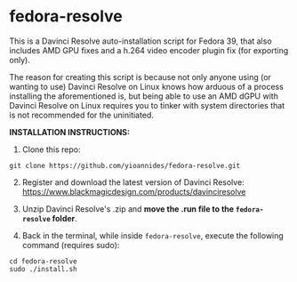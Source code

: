 # fedora-resolve

This is a Davinci Resolve auto-installation script for Fedora 39, that also includes AMD GPU fixes and a h.264 video encoder plugin fix (for exporting only).

The reason for creating this script is because not only anyone using (or wanting to use) Davinci Resolve on Linux knows how arduous of a process installing the aforementioned is, but being able to use an AMD dGPU with Davinci Resolve on Linux requires you to tinker with system directories that is not recommended for the uninitiated.

**INSTALLATION INSTRUCTIONS:**

1. Clone this repo:
```
git clone https://github.com/yioannides/fedora-resolve.git
```
2. Register and download the latest version of Davinci Resolve: https://www.blackmagicdesign.com/products/davinciresolve

3. Unzip Davinci Resolve's .zip and **move the .run file to the `fedora-resolve` folder**.

4. Back in the terminal, while inside `fedora-resolve`, execute the following command (requires sudo):
```
cd fedora-resolve
sudo ./install.sh
```
